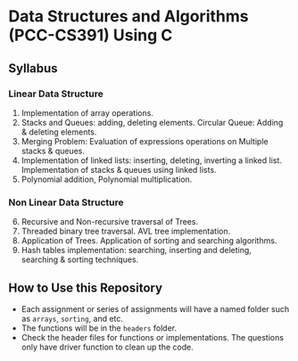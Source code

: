 # Data Structures and Algorithms (PCC-CS391) Using C

## Syllabus
### Linear Data Structure
1. Implementation of array operations.
2. Stacks and Queues: adding, deleting elements. Circular Queue: Adding & 
deleting elements.
3. Merging Problem: Evaluation of expressions operations on Multiple stacks & 
queues.
4. Implementation of linked lists: inserting, deleting, inverting a linked list. 
Implementation of stacks & queues using linked lists.
5. Polynomial addition, Polynomial multiplication.
### Non Linear Data Structure
6. Recursive and Non-recursive traversal of Trees.
7. Threaded binary tree traversal. AVL tree implementation.
8. Application of Trees. Application of sorting and searching algorithms.
9. Hash tables implementation: searching, inserting and deleting, searching & 
sorting techniques.

## How to Use this Repository 
- Each assignment or series of assignments will have a named folder such as 
`arrays`, `sorting`, and etc.
- The functions will be in the `headers` folder.
- Check the header files for functions or implementations. The questions only
have driver function to clean up the code.